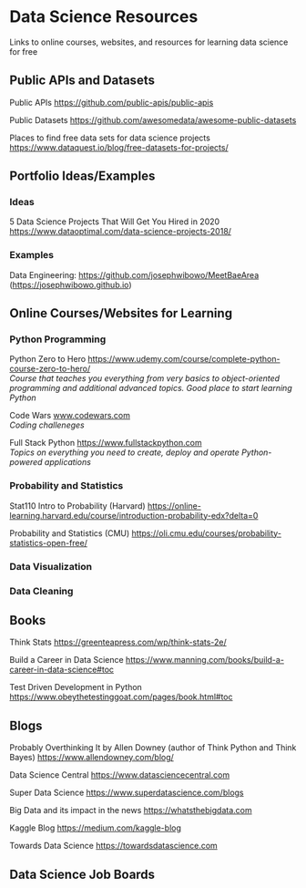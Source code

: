 # Data Science Resources
Links to online courses, websites, and resources for learning data science for free

## Public APIs and Datasets

Public APIs https://github.com/public-apis/public-apis

Public Datasets https://github.com/awesomedata/awesome-public-datasets

Places to find free data sets for data science projects https://www.dataquest.io/blog/free-datasets-for-projects/

## Portfolio Ideas/Examples

### Ideas
5 Data Science Projects That Will Get You Hired in 2020 https://www.dataoptimal.com/data-science-projects-2018/

### Examples
Data Engineering: https://github.com/josephwibowo/MeetBaeArea (https://josephwibowo.github.io)

## Online Courses/Websites for Learning

### Python Programming

Python Zero to Hero https://www.udemy.com/course/complete-python-course-zero-to-hero/ \
*Course that teaches you everything from very basics to object-oriented programming and additional advanced topics. Good place to start learning Python*

Code Wars www.codewars.com \
*Coding challeneges*

Full Stack Python https://www.fullstackpython.com \
*Topics on everything you need to create, deploy and operate Python-powered applications*

### Probability and Statistics

Stat110 Intro to Probability (Harvard) https://online-learning.harvard.edu/course/introduction-probability-edx?delta=0

Probability and Statistics (CMU) https://oli.cmu.edu/courses/probability-statistics-open-free/


### Data Visualization


### Data Cleaning

## Books

Think Stats https://greenteapress.com/wp/think-stats-2e/

Build a Career in Data Science https://www.manning.com/books/build-a-career-in-data-science#toc

Test Driven Development in Python https://www.obeythetestinggoat.com/pages/book.html#toc

## Blogs

Probably Overthinking It by Allen Downey (author of Think Python and Think Bayes) https://www.allendowney.com/blog/

Data Science Central https://www.datasciencecentral.com

Super Data Science https://www.superdatascience.com/blogs

Big Data and its impact in the news https://whatsthebigdata.com

Kaggle Blog https://medium.com/kaggle-blog

Towards Data Science https://towardsdatascience.com

## Data Science Job Boards


